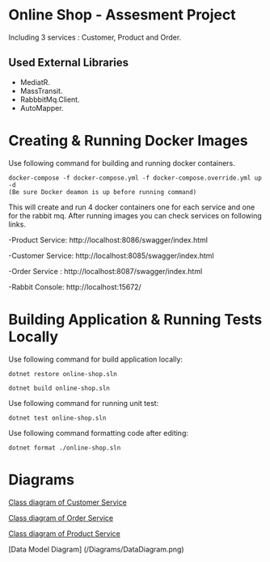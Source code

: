 
# Online Shop  - Assesment Project
Including 3 services : Customer, Product and Order.

## Used External Libraries

- MediatR.
- MassTransit.
- RabbbitMq.Client.
- AutoMapper.

# Creating & Running Docker Images 

Use following command for building and running docker containers.
```
docker-compose -f docker-compose.yml -f docker-compose.override.yml up -d
(Be sure Docker deamon is up before running command)
```
This will create and run 4 docker containers one for each service and one for the rabbit mq.
After running images you can check services on following links.

-Product Service: http://localhost:8086/swagger/index.html

-Customer Service: http://localhost:8085/swagger/index.html

-Order Service : http://localhost:8087/swagger/index.html

-Rabbit Console: http://localhost:15672/

# Building Application & Running Tests Locally

Use following command for build application locally:
```
dotnet restore online-shop.sln

dotnet build online-shop.sln

```
Use following command for running unit test:

```
dotnet test online-shop.sln

```
Use following command formatting code after editing:

```
dotnet format ./online-shop.sln

```
# Diagrams


[Class diagram of Customer Service](/Diagrams/CustomerServiceClassDiagram.png)

[Class diagram of Order Service](/Diagrams/OrderServiceClassDiagram.png)

[Class diagram of Product Service](/Diagrams/ProductServiceClassDiagram.png)

[Data Model Diagram] (/Diagrams/DataDiagram.png)




